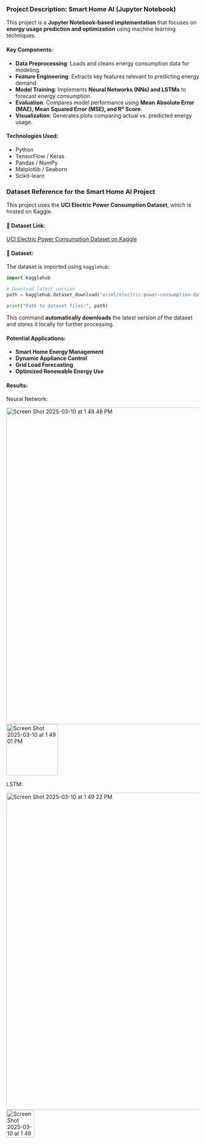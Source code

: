 ### **Project Description: Smart Home AI (Jupyter Notebook)**
This project is a **Jupyter Notebook-based implementation** that focuses on **energy usage prediction and optimization** using machine learning techniques. 

#### **Key Components:**
- **Data Preprocessing**: Loads and cleans energy consumption data for modeling.
- **Feature Engineering**: Extracts key features relevant to predicting energy demand.
- **Model Training**: Implements **Neural Networks (NNs) and LSTMs** to forecast energy consumption.
- **Evaluation**: Compares model performance using **Mean Absolute Error (MAE), Mean Squared Error (MSE), and R² Score**.
- **Visualization**: Generates plots comparing actual vs. predicted energy usage.

#### **Technologies Used:**
- Python
- TensorFlow / Keras
- Pandas / NumPy
- Matplotlib / Seaborn
- Scikit-learn

### **Dataset Reference for the Smart Home AI Project**
This project uses the **UCI Electric Power Consumption Dataset**, which is hosted on Kaggle.

#### **📌 Dataset Link:**
[UCI Electric Power Consumption Dataset on Kaggle](https://www.kaggle.com/datasets/uciml/electric-power-consumption-data-set)

#### **📜 Dataset:**
The dataset is imported using `kagglehub`:
```python
import kagglehub

# Download latest version
path = kagglehub.dataset_download("uciml/electric-power-consumption-data-set")

print("Path to dataset files:", path)
```
This command **automatically downloads** the latest version of the dataset and stores it locally for further processing.

#### **Potential Applications:**
- **Smart Home Energy Management**
- **Dynamic Appliance Control**
- **Grid Load Forecasting**
- **Optimized Renewable Energy Use**

#### Results:
Neural Network:

<img width="826" alt="Screen Shot 2025-03-10 at 1 48 48 PM" src="https://github.com/user-attachments/assets/f3f48032-8d18-48b3-8a1c-8e72877aa07f" />

<img width="134" alt="Screen Shot 2025-03-10 at 1 49 01 PM" src="https://github.com/user-attachments/assets/a815ac3f-f20d-4b32-84e7-5511088b85d7" />

LSTM:

<img width="827" alt="Screen Shot 2025-03-10 at 1 49 22 PM" src="https://github.com/user-attachments/assets/e53c614a-e0f3-4bf3-a249-dfa18b30a376" />

<img width="73" alt="Screen Shot 2025-03-10 at 1 49 30 PM" src="https://github.com/user-attachments/assets/a37c8715-06dd-4818-b957-0c710f6095e1" />

